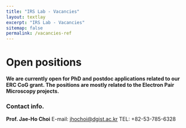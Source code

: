 ```yaml
---
title: "IRS Lab - Vacancies"
layout: textlay
excerpt: "IRS Lab - Vacancies"
sitemap: false
permalink: /vacancies-ref
---
```


# Open positions

**We are currently open for PhD and postdoc applications related to our ERC CoG grant. The positions are mostly related to the Electron Pair Microscopy projects.**

<!-- We are  looking for new group members with passion, talent, and grit!

You will have the chance to work on the grand challenges of condensed matter physics, often at the interface of instrumental design and new physics. You will be involved in determining the important and interesting questions, creating and improving instrumental setups, performing measurements, and making discoveries. -->

### Contact info.

**Prof. Jae-Ho Choi**
E-mail: jhochoi@dgist.ac.kr
TEL: +82-53-785-6328

<br><br>
